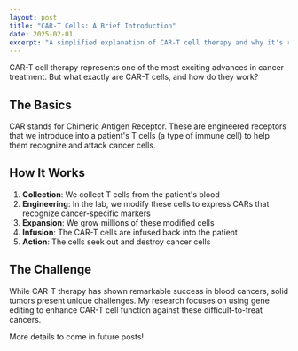 ```yaml
---
layout: post
title: "CAR-T Cells: A Brief Introduction"
date: 2025-02-01
excerpt: "A simplified explanation of CAR-T cell therapy and why it's revolutionizing cancer treatment."
---
```


CAR-T cell therapy represents one of the most exciting advances in cancer treatment. But what exactly are CAR-T cells, and how do they work?

## The Basics

CAR stands for Chimeric Antigen Receptor. These are engineered receptors that we introduce into a patient's T cells (a type of immune cell) to help them recognize and attack cancer cells.

## How It Works

1. **Collection**: We collect T cells from the patient's blood
2. **Engineering**: In the lab, we modify these cells to express CARs that recognize cancer-specific markers
3. **Expansion**: We grow millions of these modified cells
4. **Infusion**: The CAR-T cells are infused back into the patient
5. **Action**: The cells seek out and destroy cancer cells

## The Challenge

While CAR-T therapy has shown remarkable success in blood cancers, solid tumors present unique challenges. My research focuses on using gene editing to enhance CAR-T cell function against these difficult-to-treat cancers.

More details to come in future posts!
